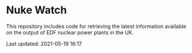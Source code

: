 # Nuke Watch

This repository includes code for retrieving the latest information available on the output of EDF nuclear power plants in the UK.

Last updated: 2021-05-19 16:17